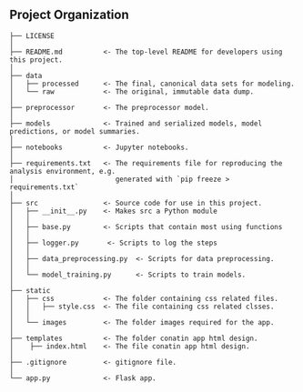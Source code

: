 Project Organization
------------

    ├── LICENSE
    │
    ├── README.md          <- The top-level README for developers using this project.
    │
    ├── data
    │   ├── processed      <- The final, canonical data sets for modeling.
    │   └── raw            <- The original, immutable data dump.
    │
    ├── preprocessor       <- The preprocessor model.
    │
    ├── models             <- Trained and serialized models, model predictions, or model summaries.
    │
    ├── notebooks          <- Jupyter notebooks.
    │
    ├── requirements.txt   <- The requirements file for reproducing the analysis environment, e.g.
    │                         generated with `pip freeze > requirements.txt`
    │
    ├── src                <- Source code for use in this project.
    │   ├── __init__.py    <- Makes src a Python module
    │   │
    │   ├── base.py        <- Scripts that contain most using functions
    │   │   
    │   ├── logger.py       <- Scripts to log the steps
    │   │   
    │   ├── data_preprocessing.py  <- Scripts for data preprocessing.
    │   │   
    │   └── model_training.py      <- Scripts to train models.
    │
    ├── static
    │   ├── css            <- The folder containing css related files.
    │   │   ├── style.css  <- The file containing css related clsses.
    │   │
    │   └── images         <- The folder images required for the app.
    │
    ├── templates          <- The folder conatin app html design.
    │    ├── index.html    <- The file conatin app html design.
    │
    ├── .gitignore         <- gitignore file.
    │     
    └── app.py             <- Flask app.

